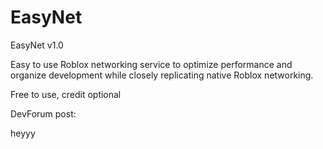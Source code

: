 # EasyNet
EasyNet v1.0

Easy to use Roblox networking service to optimize performance and organize development while closely replicating native Roblox networking.

Free to use, credit optional

DevForum post: 


<p>heyyy</p>

